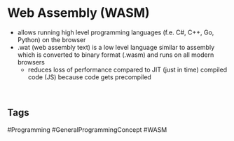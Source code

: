 # Web Assembly (WASM)

- allows running high level programming languages (f.e. C#, C++, Go, Python) on the browser
- .wat (web assembly text) is a low level language similar to assembly which is converted to binary format (.wasm) and runs on all modern browsers
	- reduces loss of performance compared to JIT (just in time) compiled code (JS) because code gets precompiled

<br>

## Tags

#Programming #GeneralProgrammingConcept #WASM